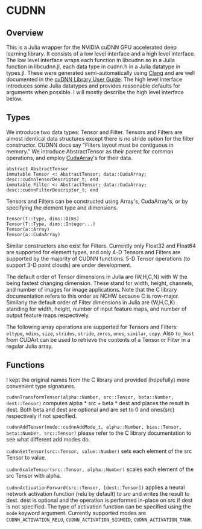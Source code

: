 # CUDNN

<!---
[![Build Status](https://travis-ci.org/denizyuret/CUDNN.jl.svg?branch=master)](https://travis-ci.org/denizyuret/CUDNN.jl)
--->

## Overview

This is a Julia wrapper for the NVIDIA cuDNN GPU accelerated deep
learning library.  It consists of a low level interface and a high
level interface.  The low level interface wraps each function in
libcudnn.so in a Julia function in libcudnn.jl, each data type in
cudnn.h in a Julia datatype in types.jl.  These were generated
semi-automatically using [Clang](https://github.com/ihnorton/Clang.jl)
and are well documented in the [cuDNN Library User
Guide](https://developer.nvidia.com/cuDNN).  The high level interface
introduces some Julia datatypes and provides reasonable defaults for
arguments when possible.  I will mostly describe the high level
interface below.

## Types

We introduce two data types: Tensor and Filter.  Tensors and Filters
are almost identical data structures except there is no stride option
for the filter constructor.  CUDNN docs say "Filters layout must be
contiguous in memory."  We introduce AbstractTensor as their parent
for common operations, and employ
[CudaArray](https://github.com/JuliaGPU/CUDArt.jl)'s for their data.
```
abstract AbstractTensor
immutable Tensor <: AbstractTensor; data::CudaArray; desc::cudnnTensorDescriptor_t; end
immutable Filter <: AbstractTensor; data::CudaArray; desc::cudnnFilterDescriptor_t; end
```

Tensors and Filters can be constructed using Array's, CudaArray's, or
by specifying the element type and dimensions.
```
Tensor(T::Type, dims::Dims)
Tensor(T::Type, dims::Integer...)
Tensor(a::Array)
Tensor(a::CudaArray)
```

Similar constructors also exist for Filters.  Currently only Float32
and Float64 are supported for element types, and only 4-D Tensors and
Filters are supported by the majority of CUDNN functions.  5-D Tensor
operations (to support 3-D point clouds) are under development.

The default order of Tensor dimensions in Julia are (W,H,C,N) with W
the being fastest changing dimension.  These stand for width, height,
channels, and number of images for image applications.  Note that the
C library documentation refers to this order as NCHW because C is
row-major.  Similarly the default order of Filter dimensions in Julia
are (W,H,C,K) standing for width, height, number of input feature
maps, and number of output feature maps respectively.

The following array operations are supported for Tensors and Filters:
`eltype`, `ndims`, `size`, `strides`, `stride`, `zeros`, `ones`,
`similar`, `copy`.  Also `to_host` from CUDArt can be used to retrieve
the contents of a Tensor or Filter in a regular Julia array.

## Functions

I kept the original names from the C library and provided (hopefully)
more convenient type signatures.

`cudnnTransformTensor(alpha::Number, src::Tensor, beta::Number,
dest::Tensor)` computes alpha * src + beta * dest and places the
result in dest.  Both beta and dest are optional and are set to 0 and
ones(src) respectively if not specified.

`cudnnAddTensor(mode::cudnnAddMode_t, alpha::Number, bias::Tensor,
beta::Number, src::Tensor)` please refer to the C library
documentation to see what different add modes do.

`cudnnSetTensor(src::Tensor, value::Number)` sets each element of the
src Tensor to value.

`cudnnScaleTensor(src::Tensor, alpha::Number)` scales each element of
the src Tensor with alpha.

`cudnnActivationForward(src::Tensor, [dest::Tensor])` applies a neural
network activation function (relu by default) to src and writes the
result to dest.  dest is optional and the operation is performed
in-place on src if dest is not specified.  The type of activation
function can be specified using the `mode` keyword argument.
Currently supported modes are `CUDNN_ACTIVATION_RELU`,
`CUDNN_ACTIVATION_SIGMOID`, `CUDNN_ACTIVATION_TANH`.
